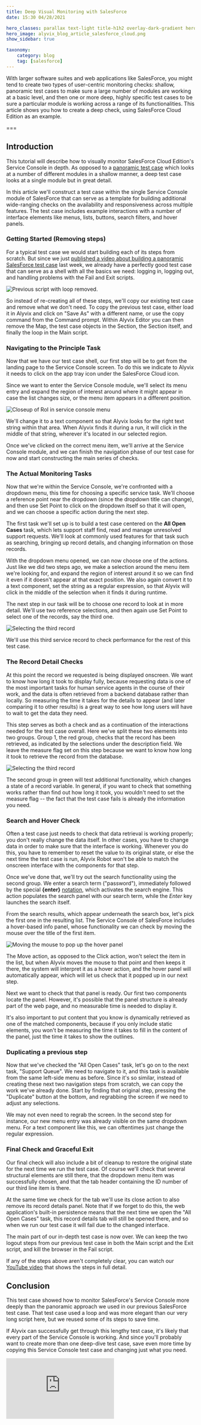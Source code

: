 ```yaml
---
title: Deep Visual Monitoring with SalesForce
date: 15:30 04/28/2021

hero_classes: parallax text-light title-h1h2 overlay-dark-gradient hero-large
hero_image: alyvix_blog_article_salesforce_cloud.png
show_sidebar: true

taxonomy:
    category: blog
    tag: [salesforce]
---
```



With larger software suites and web applications like SalesForce, you might tend to create two types of user-centric monitoring checks: shallow, panoramic test cases to make sure a large number of modules are working at a basic level, and then one or more deep, highly specific test cases to be sure a particular module is working across a range of its functionalities. This article shows you how to create a deep check, using SalesForce Cloud Edition as an example.


===


## Introduction

This tutorial will describe how to visually monitor SalesForce Cloud Edition's Service Console in depth. As opposed to a [panoramic test case](https://alyvix.com/blog/20210415_salesforce_cloud) which looks at a number of different modules in a shallow manner, a deep test case looks at a single module but in great detail.

In this article we'll construct a test case within the single Service Console module of SalesForce that can serve as a template for building additional wide-ranging checks on the availability and responsiveness across multiple features. The test case includes example interactions with a number of interface elements like menus, lists, buttons, search filters, and hover panels.

### Getting Started (Removing steps)

For a typical test case we would start building each of its steps from scratch. But since we just [published a video about building a panoramic SalesForce test case](https://www.youtube.com/watch?v=Ykw3oc3Swoo) last week, we already have a perfectly good test case that can serve as a shell with all the basics we need: logging in, logging out, and handling problems with the Fail and Exit scripts.

![Previous script with loop removed.](alyvix_blog_article_salesforce_cloud_01.png)

So instead of re-creating all of these steps, we'll copy our existing test case and remove what we don't need. To copy the previous test case, either load it in Alyvix and click on "Save As" with a different name, or use the copy command from the Command prompt. Within Alyvix Editor you can then remove the Map, the test case objects in the Section, the Section itself, and finally the loop in the Main script.

### Navigating to the Principle Task

Now that we have our test case shell, our first step will be to get from the landing page to the Service Console screen. To do this we indicate to Alyvix it needs to click on the app tray icon under the SalesForce Cloud icon.

Since we want to enter the Service Console module, we'll select its menu entry and expand the region of interest around where it might appear in case the list changes size, or the menu item appears in a different position.

![Closeup of RoI in service console menu](alyvix_blog_article_salesforce_cloud_02.png)

We'll change it to a text component so that Alyvix looks for the right text string within that area. When Alyvix finds it during a run, it will click in the middle of that string, wherever it's located in our selected region.

Once we've clicked on the correct menu item, we'll arrive at the Service Console module, and we can finish the navigation phase of our test case for now and start constructing the main series of checks. 

### The Actual Monitoring Tasks

Now that we're within the Service Console, we're confronted with a dropdown menu, this time for choosing a specific service task. We'll choose a reference point near the dropdown (since the dropdown title can change), and then use Set Point to click on the dropdown itself so that it will open, and we can choose a specific action during the next step.

The first task we'll set up is to build a test case centered on the **All Open Cases** task, which lets support staff find, read and manage unresolved support requests. We'll look at commonly used features for that task such as searching, bringing up record details, and changing information on those records.

With the dropdown menu opened, we can now choose one of the actions. Just like we did two steps ago, we make a selection around the menu item we're looking for, and expand the region of interest around it so we can find it even if it doesn't appear at that exact position. We also again convert it to a text component, set the string as a regular expression, so that Alyvix will click in the middle of the selection when it finds it during runtime.

The next step in our task will be to choose one record to look at in more detail. We'll use two reference selections, and then again use Set Point to select one of the records, say the third one.

![Selecting the third record](alyvix_blog_article_salesforce_cloud_03.png)

We'll use this third service record to check performance for the rest of this test case.

### The Record Detail Checks

At this point the record we requested is being displayed onscreen. We want to know how long it took to display fully, because requesting data is one of the most important tasks for human service agents in the course of their work, and the data is often retrieved from a backend database rather than locally. So measuring the time it takes for the details to appear (and later comparing it to other results) is a great way to see how long users will have to wait to get the data they need.

This step serves as both a check and as a continuation of the interactions needed for the test case overall. Here we've split these two elements into two groups. Group 1, the red group, checks that the record has been retrieved, as indicated by the selections under the description field. We leave the measure flag set on this step because we want to know how long it took to retrieve the record from the database.

![Selecting the third record](alyvix_blog_article_salesforce_cloud_04.png)

The second group in green will test additional functionality, which changes a state of a record variable. In general, if you want to check that something works rather than find out how long it took, you wouldn't need to set the measure flag -- the fact that the test case fails is already the information you need.

### Search and Hover Check

Often a test case just needs to check that data retrieval is working properly; you don't really change the data itself. In other cases, you have to change data in order to make sure that the interface is working. Whenever you do this, you have to remember to reset the value to its original state, or else the next time the test case is run, Alyvix Robot won't be able to match the onscreen interface with the components for that step.

Once we've done that, we'll try out the search functionality using the second group. We enter a search term ("password"), immediately followed by the special **{enter}** [notation](https://alyvix.com/learn/test_case_building/designer_strings.html#special-characters), which activates the search engine. This action populates the search panel with our search term, while the *Enter* key launches the search itself.

From the search results, which appear underneath the search box, let's pick the first one in the resulting list. The Service Console of SalesForce includes a hover-based info panel, whose functionality we can check by moving the mouse over the title of the first item.

![Moving the mouse to pop up the hover panel](alyvix_blog_article_salesforce_cloud_05.png)

The Move action, as opposed to the Click action, won't select the item in the list, but when Alyvix moves the mouse to that point and then keeps it there, the system will interpret it as a hover action, and the hover panel will automatically appear, which will let us check that it popped up in our next step.

Next we want to check that that panel is ready. Our first two components locate the panel. However, it's possible that the panel structure is already part of the web page, and no measurable time is needed to display it.

It's also important to put content that you know is dynamically retrieved as one of the matched components, because if you only include static elements, you won't be measuring the time it takes to fill in the content of the panel, just the time it takes to show the outlines.

### Duplicating a previous step

Now that we've checked the "All Open Cases" task, let's go on to the next task, "Support Queue". We need to navigate to it, and this task is available from the same left-side menu as before. Since it's so similar, instead of creating these next two navigation steps from scratch, we can copy the work we've already done. Start by finding that original step, pressing the "Duplicate" button at the bottom, and regrabbing the screen if we need to adjust any selections.

We may not even need to regrab the screen. In the second step for instance, our new menu entry was already visible on the same dropdown menu. For a text component like this, we can oftentimes just change the regular expression.

### Final Check and Graceful Exit

Our final check will also include a bit of cleanup to restore the original state for the next time we run the test case. Of course we'll check that several structural elements are still there, that the dropdown menu item was successfully chosen, and that the tab header containing the ID number of our third line item is there.

At the same time we check for the tab we'll use its close action to also remove its record details panel. Note that if we forget to do this, the web application's built-in persistence means that the next time we open the "All Open Cases" task, this record details tab will still be opened there, and so when we run our test case it will fail due to the changed interface.

The main part of our in-depth test case is now over. We can keep the two logout steps from our previous test case in both the Main script and the Exit script, and kill the browser in the Fail script.

If any of the steps above aren't completely clear, you can watch our [YouTube video](https://www.youtube.com/embed/Ykw3oc3Swoo) that shows the steps in full detail.


## Conclusion

This test case showed how to monitor SalesForce's Service Console more deeply than the panoramic approach we used in our previous SalesForce test case. That test case used a loop and was more elegant than our very long script here, but we reused some of its steps to save time.

If Alyvix can successfully get through this lengthy test case, it's likely that every part of the Service Console is working. And since you'll probably want to create more than one deep-dive test case, save even more time by copying this Service Console test case and changing just what you need.

<iframe width="288" height="162" src="https://www.youtube.com/embed/Ykw3oc3Swoo?color=white&rel=0" frameborder="0" allow="accelerometer; autoplay; encrypted-media; gyroscope; picture-in-picture" allowfullscreen></iframe>
